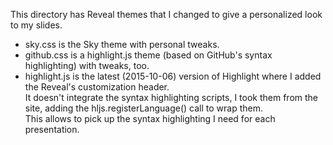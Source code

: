 This directory has Reveal themes that I changed to give a personalized look to my slides.

- sky.css is the Sky theme with personal tweaks.
- github.css is a highlight.js theme (based on GitHub's syntax highlighting) with tweaks, too.
- highlight.js is the latest (2015-10-06) version of Highlight where I added the Reveal's customization header.<br>
It doesn't integrate the syntax highlighting scripts, I took them from the site, adding the hljs.registerLanguage() call to wrap them.<br>
This allows to pick up the syntax highlighting I need for each presentation.
